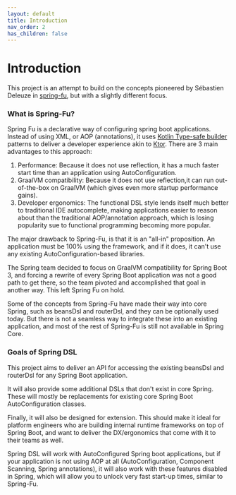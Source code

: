 ```yaml
---
layout: default
title: Introduction
nav_order: 2
has_children: false
---
```

# Introduction

This project is an attempt to build on the concepts pioneered by Sébastien Deleuze in [spring-fu](https://github.com/spring-projects-experimental/spring-fu), but with a slightly different focus.

### What is Spring-Fu?

Spring Fu is a declarative way of configuring spring boot applications. Instead of using XML, or AOP (annotations), it uses [Kotlin Type-safe builder](https://kotlinlang.org/docs/type-safe-builders.html) patterns to deliver a developer experience akin to [Ktor](https://ktor.io/). There are 3 main advantages to this approach:

1. Performance: Because it does not use reflection, it has a much faster start time than an application using AutoConfiguration.
2. GraalVM compatibility:  Because it does not use reflection,it can run out-of-the-box on GraalVM (which gives even more startup performance gains).
3. Developer ergonomics: The functional DSL style lends itself much better to traditional IDE autocomplete, making applications easier to reason about than the traditional AOP/annotation approach, which is losing popularity sue to functional programming becoming more popular.

The major drawback to Spring-Fu, is that it is an "all-in" proposition. An application must be 100% using the framework, and if it does, it can't use any existing AutoConfiguration-based libraries.

The Spring team decided to focus on GraalVM compatibility for Spring Boot 3, and forcing a rewrite of every Spring Boot application was not a good path to get there, so the team pivoted and accomplished that goal in another way. This left Spring Fu on hold.

Some of the concepts from Spring-Fu have made their way into core Spring, such as beansDsl and routerDsl, and they can be optionally used today. But there is not a seamless way to integrate these into an existing application, and most of the rest of Spring-Fu is still not available in Spring Core.

### Goals of Spring DSL

This project aims to deliver an API for accessing the existing beansDsl and routerDsl for any Spring Boot application.

It will also provide some additional DSLs that don't exist in core Spring. These will mostly be replacements for existing core Spring Boot AutoConfiguration classes.

Finally, it will also be designed for extension. This should make it ideal for platform engineers who are building internal runtime frameworks on top of Spring Boot, and want to deliver the DX/ergonomics that come with it to their teams as well.

Spring DSL will work with AutoConfigured Spring boot applications, but if your application is not using AOP at all (AutoConfiguration, Component Scanning, Spring annotations), it will also work with these features disabled in Spring, which will allow you to unlock very fast start-up times, similar to Spring-Fu.

